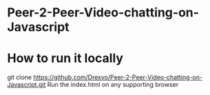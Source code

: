 # Peer-2-Peer-Video-chatting-on-Javascript

# How to run it locally
git clone https://github.com/Drexvo/Peer-2-Peer-Video-chatting-on-Javascript.git
Run the index.html on any supporting browser
